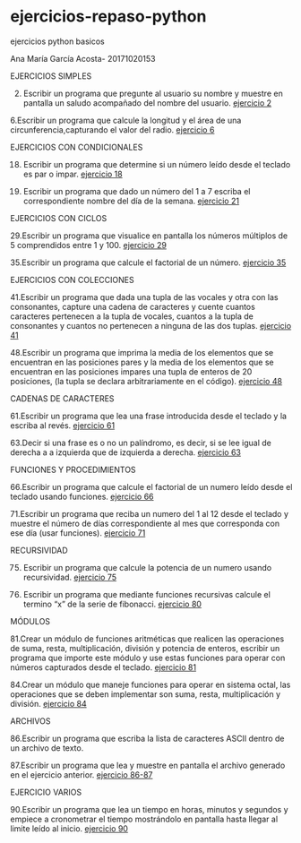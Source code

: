 # ejercicios-repaso-python

ejercicios python basicos

Ana María García Acosta- 20171020153

EJERCICIOS SIMPLES

2. Escribir un programa que pregunte al usuario su nombre y muestre en pantalla un saludo acompañado del nombre del usuario. [ejercicio 2](https://github.com/ganamaa/ejercicios-repaso-python/blob/master/ejercicio2.py)

6.Escribir un programa que calcule la longitud y el área de una circunferencia,capturando el valor del radio. [ejercicio 6](https://github.com/ganamaa/ejercicios-repaso-python/blob/master/ejercicioSimple6.py)

EJERCICIOS CON CONDICIONALES

18. Escribir un programa que determine si un número leído desde el teclado es par o impar. [ejercicio 18](https://github.com/ganamaa/ejercicios-repaso-python/blob/master/ejercicio18.py)

21. Escribir un programa que dado un número del 1 a 7 escriba el correspondiente nombre del
día de la semana. [ejercicio 21](https://github.com/ganamaa/ejercicios-repaso-python/blob/master/ejercicio21.py)

EJERCICIOS CON CICLOS

29.Escribir un programa que visualice en pantalla los números múltiplos de 5 comprendidos entre 1 y 100. [ejercicio 29](https://github.com/ganamaa/ejercicios-repaso-python/blob/master/ejercicio29.py)

35.Escribir un programa que calcule el factorial de un número. [ejercicio 35](https://github.com/ganamaa/ejercicios-repaso-python/blob/master/ejercicio35.py)

EJERCICIOS CON COLECCIONES

41.Escribir un programa que dada una tupla de las vocales y otra con las consonantes, capture una cadena de caracteres y cuente cuantos caracteres pertenecen a la tupla de vocales, cuantos a la tupla de consonantes y cuantos no pertenecen a ninguna de las dos tuplas. [ejercicio 41](https://github.com/ganamaa/ejercicios-repaso-python/blob/master/ejercicio41.py)

48.Escribir un programa que imprima la media de los elementos que se encuentran en las posiciones pares y la media de los elementos que se encuentran en las posiciones impares una tupla de enteros de 20 posiciones, (la tupla se declara arbitrariamente en el código). [ejercicio 48](https://github.com/ganamaa/ejercicios-repaso-python/blob/master/ejercicio48.py)

CADENAS DE CARACTERES

61.Escribir un programa que lea una frase introducida desde el teclado y la escriba al revés. [ejercicio 61](https://github.com/ganamaa/ejercicios-repaso-python/blob/master/ejercicio61.py)

63.Decir si una frase es o no un palíndromo, es decir, si se lee igual de derecha a a izquierda que de izquierda a derecha. [ejercicio 63](https://github.com/ganamaa/ejercicios-repaso-python/blob/master/ejercicio63.py)

FUNCIONES Y PROCEDIMIENTOS

66.Escribir un programa que calcule el factorial de un numero leído desde el teclado usando funciones. [ejercicio 66](https://github.com/ganamaa/ejercicios-repaso-python/blob/master/ejercicio66.py)

71.Escribir un programa que reciba un numero del 1 al 12 desde el teclado y muestre el número de días correspondiente al mes que corresponda con ese día (usar funciones). [ejercicio 71](https://github.com/ganamaa/ejercicios-repaso-python/blob/master/ejercicio71.py)

RECURSIVIDAD

75. Escribir un programa que calcule la potencia de un numero usando recursividad. [ejercicio 75](https://github.com/ganamaa/ejercicios-repaso-python/blob/master/ejercicio75.py)

80. Escribir un programa que mediante funciones recursivas calcule el termino “x” de la serie de
fibonacci. [ejercicio 80](https://github.com/ganamaa/ejercicios-repaso-python/blob/master/ejercicio80.py)

MÓDULOS

81.Crear un módulo de funciones aritméticas que realicen las operaciones de suma, resta, multiplicación, división y potencia de enteros, escribir un programa que importe este módulo y use estas funciones para operar con números capturados desde el teclado. [ejercicio 81](https://github.com/ganamaa/ejercicios-repaso-python/blob/master/modulos/ejercicio81.py)

84.Crear un módulo que maneje funciones para operar en sistema octal, las operaciones que se deben implementar son suma, resta, multiplicación y división. [ejercicio 84](https://github.com/ganamaa/ejercicios-repaso-python/blob/master/modulos/ejercicio84.py)

ARCHIVOS

86.Escribir un programa que escriba la lista de caracteres ASCII dentro de un archivo de texto. 

87.Escribir un programa que lea y muestre en pantalla el archivo generado en el ejercicio anterior. [ejercicio 86-87](https://github.com/ganamaa/ejercicios-repaso-python/blob/master/ejercicio86_87.py)

EJERCICIO VARIOS

90.Escribir un programa que lea un tiempo en horas, minutos y segundos y empiece a cronometrar el tiempo mostrándolo en pantalla hasta llegar al limite leído al inicio. [ejercicio 90](https://github.com/ganamaa/ejercicios-repaso-python/blob/master/ejercicio90.py)

